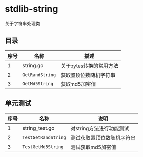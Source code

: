 # stdlib-string

关于字符串处理类

## 目录
序号 | 名称 | 描述
---|---|---
1 | string.go | 关于bytes转换的常用方法
2 | `GetRandString` | 获取置顶位数随机字符串
3 | `GetMd5String`  | 获取md5加密值

## 单元测试

序号 | 名称 | 说明
---|---|---
1 | string_test.go  | 对string方法进行功能测试
2 | `TestGetRandString` | 测试获取置顶位数随机字符串
3 | `TestGetMd5String`  | 测试获取md5加密值

